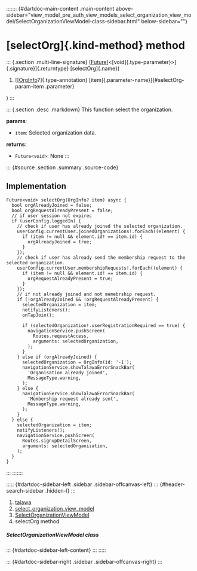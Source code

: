 ::::::: {#dartdoc-main-content .main-content above-sidebar="view_model_pre_auth_view_models_select_organization_view_model/SelectOrganizationViewModel-class-sidebar.html" below-sidebar=""}
<div>

# [selectOrg]{.kind-method} method

</div>

::: {.section .multi-line-signature}
[[Future](https://api.flutter.dev/flutter/dart-core/Future-class.html)[\<[void]{.type-parameter}\>]{.signature}]{.returntype}
[selectOrg]{.name}(

1.  [[[OrgInfo](../../models_organization_org_info/OrgInfo-class.html)?]{.type-annotation}
    [item]{.parameter-name}]{#selectOrg-param-item .parameter}

)
:::

::: {.section .desc .markdown}
This function select the organization.

**params**:

-   `item`: Selected organization data.

**returns**:

-   `Future<void>`: None
:::

::: {#source .section .summary .source-code}
## Implementation

``` language-dart
Future<void> selectOrg(OrgInfo? item) async {
  bool orgAlreadyJoined = false;
  bool orgRequestAlreadyPresent = false;
  // if user session not expirec
  if (userConfig.loggedIn) {
    // check if user has already joined the selected organization.
    userConfig.currentUser.joinedOrganizations!.forEach((element) {
      if (item != null && element.id! == item.id) {
        orgAlreadyJoined = true;
      }
    });
    // check if user has already send the membership request to the selected organization.
    userConfig.currentUser.membershipRequests!.forEach((element) {
      if (item != null && element.id! == item.id) {
        orgRequestAlreadyPresent = true;
      }
    });
    // if not already joined and not memebrship request.
    if (!orgAlreadyJoined && !orgRequestAlreadyPresent) {
      selectedOrganization = item;
      notifyListeners();
      onTapJoin();

      if (selectedOrganization!.userRegistrationRequired == true) {
        navigationService.pushScreen(
          Routes.requestAccess,
          arguments: selectedOrganization,
        );
      }
    } else if (orgAlreadyJoined) {
      selectedOrganization = OrgInfo(id: '-1');
      navigationService.showTalawaErrorSnackBar(
        'Organisation already joined',
        MessageType.warning,
      );
    } else {
      navigationService.showTalawaErrorSnackBar(
        'Membership request already sent',
        MessageType.warning,
      );
    }
  } else {
    selectedOrganization = item;
    notifyListeners();
    navigationService.pushScreen(
      Routes.signupDetailScreen,
      arguments: selectedOrganization,
    );
  }
}
```
:::
:::::::

::::: {#dartdoc-sidebar-left .sidebar .sidebar-offcanvas-left}
::: {#header-search-sidebar .hidden-l}
:::

1.  [talawa](../../index.html)
2.  [select_organization_view_model](../../view_model_pre_auth_view_models_select_organization_view_model/)
3.  [SelectOrganizationViewModel](../../view_model_pre_auth_view_models_select_organization_view_model/SelectOrganizationViewModel-class.html)
4.  selectOrg method

##### SelectOrganizationViewModel class

::: {#dartdoc-sidebar-left-content}
:::
:::::

::: {#dartdoc-sidebar-right .sidebar .sidebar-offcanvas-right}
:::
